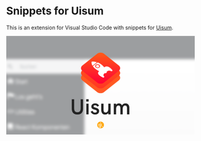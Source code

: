 # Snippets for Uisum

This is an extension for Visual Studio Code with snippets for [Uisum](https://uisum.lgk.io).

![Preview](https://raw.githubusercontent.com/lgkonline/uisum-snippets/master/images/preview.png)